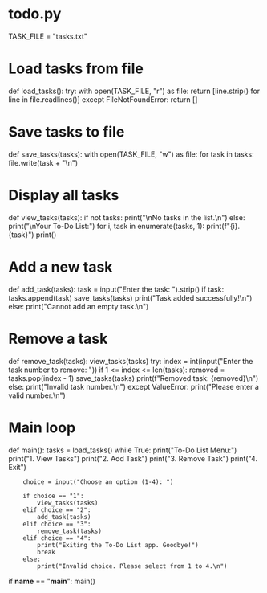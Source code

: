 # todo.py

TASK_FILE = "tasks.txt"

# Load tasks from file
def load_tasks():
    try:
        with open(TASK_FILE, "r") as file:
            return [line.strip() for line in file.readlines()]
    except FileNotFoundError:
        return []

# Save tasks to file
def save_tasks(tasks):
    with open(TASK_FILE, "w") as file:
        for task in tasks:
            file.write(task + "\n")

# Display all tasks
def view_tasks(tasks):
    if not tasks:
        print("\nNo tasks in the list.\n")
    else:
        print("\nYour To-Do List:")
        for i, task in enumerate(tasks, 1):
            print(f"{i}. {task}")
        print()

# Add a new task
def add_task(tasks):
    task = input("Enter the task: ").strip()
    if task:
        tasks.append(task)
        save_tasks(tasks)
        print("Task added successfully!\n")
    else:
        print("Cannot add an empty task.\n")

# Remove a task
def remove_task(tasks):
    view_tasks(tasks)
    try:
        index = int(input("Enter the task number to remove: "))
        if 1 <= index <= len(tasks):
            removed = tasks.pop(index - 1)
            save_tasks(tasks)
            print(f"Removed task: {removed}\n")
        else:
            print("Invalid task number.\n")
    except ValueError:
        print("Please enter a valid number.\n")

# Main loop
def main():
    tasks = load_tasks()
    while True:
        print("To-Do List Menu:")
        print("1. View Tasks")
        print("2. Add Task")
        print("3. Remove Task")
        print("4. Exit")

        choice = input("Choose an option (1-4): ")

        if choice == "1":
            view_tasks(tasks)
        elif choice == "2":
            add_task(tasks)
        elif choice == "3":
            remove_task(tasks)
        elif choice == "4":
            print("Exiting the To-Do List app. Goodbye!")
            break
        else:
            print("Invalid choice. Please select from 1 to 4.\n")

if __name__ == "__main__":
    main()
